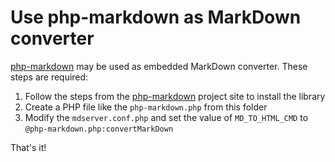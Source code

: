 # Use php-markdown as MarkDown converter

[php-markdown](https://github.com/michelf/php-markdown) may be used as embedded MarkDown converter. These steps are required:

1. Follow the steps from the [php-markdown](https://github.com/michelf/php-markdown) project site to install the library
1. Create a PHP file like the `php-markdown.php` from this folder
1. Modify the `mdserver.conf.php` and set the value of `MD_TO_HTML_CMD` to `@php-markdown.php:convertMarkDown`

That's it!
